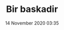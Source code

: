 ---
title: Bir baskadir
date: 14 November 2020 03:35
img: FAAF460D-9795-4771-874D-4951AB2BE86B.FAAF460D-9795-4771-874D-4951AB2BE86B
---